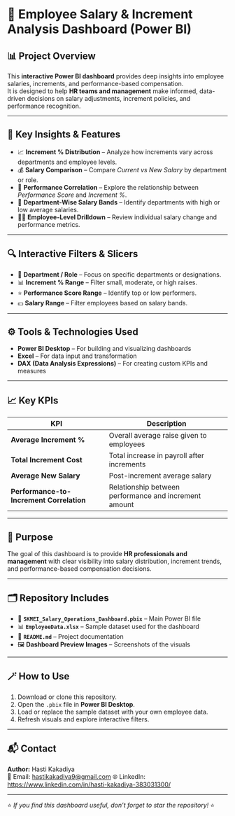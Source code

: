 # 💼 Employee Salary & Increment Analysis Dashboard (Power BI)

## 📊 Project Overview
This **interactive Power BI dashboard** provides deep insights into employee salaries, increments, and performance-based compensation.  
It is designed to help **HR teams and management** make informed, data-driven decisions on salary adjustments, increment policies, and performance recognition.

---

## 🎯 Key Insights & Features
- 📈 **Increment % Distribution** – Analyze how increments vary across departments and employee levels.  
- 💰 **Salary Comparison** – Compare *Current vs New Salary* by department or role.  
- 🧠 **Performance Correlation** – Explore the relationship between *Performance Score* and *Increment %*.  
- 🏢 **Department-Wise Salary Bands** – Identify departments with high or low average salaries.  
- 👩‍💼 **Employee-Level Drilldown** – Review individual salary change and performance metrics.  

---

## 🔍 Interactive Filters & Slicers
- 🏢 **Department / Role** – Focus on specific departments or designations.  
- 📊 **Increment % Range** – Filter small, moderate, or high raises.  
- ⭐ **Performance Score Range** – Identify top or low performers.  
- 💵 **Salary Range** – Filter employees based on salary bands.

---

## ⚙️ Tools & Technologies Used
- **Power BI Desktop** – For building and visualizing dashboards  
- **Excel** – For data input and transformation  
- **DAX (Data Analysis Expressions)** – For creating custom KPIs and measures  

---

## 📈 Key KPIs
| KPI | Description |
|------|--------------|
| **Average Increment %** | Overall average raise given to employees |
| **Total Increment Cost** | Total increase in payroll after increments |
| **Average New Salary** | Post-increment average salary |
| **Performance-to-Increment Correlation** | Relationship between performance and increment amount |

---

## 🧠 Purpose
The goal of this dashboard is to provide **HR professionals and management** with clear visibility into salary distribution, increment trends, and performance-based compensation decisions.

---

## 🗂️ Repository Includes
- 📁 **`SKMEI_Salary_Operations_Dashboard.pbix`** – Main Power BI file  
- 📊 **`EmployeeData.xlsx`** – Sample dataset used for the dashboard  
- 📝 **`README.md`** – Project documentation  
- 🖼️ **Dashboard Preview Images** – Screenshots of the visuals  

---

## 🪄 How to Use
1. Download or clone this repository.  
2. Open the `.pbix` file in **Power BI Desktop**.  
3. Load or replace the sample dataset with your own employee data.  
4. Refresh visuals and explore interactive filters.  

---

## 📬 Contact
**Author:** Hasti Kakadiya  
📧 Email: hastikakadiya9@gmail.com 
🌐 LinkedIn: https://www.linkedin.com/in/hasti-kakadiya-383031300/

---

⭐ *If you find this dashboard useful, don’t forget to star the repository!* ⭐
